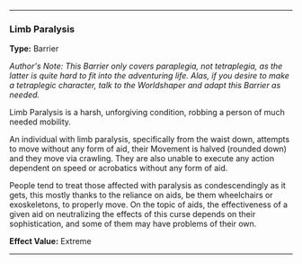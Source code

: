 ___
### Limb Paralysis
__Type:__ Barrier

*Author's Note: This Barrier only covers paraplegia, not tetraplegia, as the latter is quite hard to fit into the adventuring life. Alas, if you desire to make a tetraplegic character, talk to the Worldshaper and adapt this Barrier as needed.*

Limb Paralysis is a harsh, unforgiving condition, robbing a person of much needed mobility.

An individual with limb paralysis, specifically from the waist down, attempts to move without any form of aid, their Movement is halved (rounded down) and they move via crawling. They are also unable to execute any action dependent on speed or acrobatics without any form of aid.

People tend to treat those affected with paralysis as condescendingly as it gets, this mostly thanks to the reliance on aids, be them wheelchairs or exoskeletons, to properly move. On the topic of aids, the effectiveness of a given aid on neutralizing the effects of this curse depends on their sophistication, and some of them may have problems of their own.

__Effect Value:__ Extreme

___